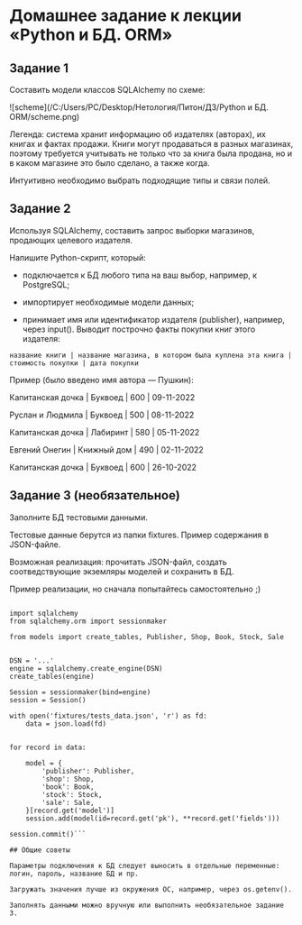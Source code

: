 # Домашнее задание к лекции «Python и БД. ORM»
## Задание 1
Составить модели классов SQLAlchemy по схеме:

![scheme](/C:/Users/PC/Desktop/Нетология/Питон/ДЗ/Python и БД. ORM/scheme.png)

Легенда: система хранит информацию об издателях (авторах), их книгах и фактах продажи. Книги могут продаваться в разных магазинах, поэтому требуется учитывать не только что за книга была продана, но и в каком магазине это было сделано, а также когда.

Интуитивно необходимо выбрать подходящие типы и связи полей.

## Задание 2
Используя SQLAlchemy, составить запрос выборки магазинов, продающих целевого издателя.

Напишите Python-скрипт, который:

* подключается к БД любого типа на ваш выбор, например, к PostgreSQL;
  
* импортирует необходимые модели данных;
  
* принимает имя или идентификатор издателя (publisher), например, через input(). Выводит построчно факты покупки книг этого издателя:
  
```название книги | название магазина, в котором была куплена эта книга | стоимость покупки | дата покупки```

Пример (было введено имя автора — Пушкин):

Капитанская дочка | Буквоед     | 600 | 09-11-2022

Руслан и Людмила  | Буквоед     | 500 | 08-11-2022

Капитанская дочка | Лабиринт    | 580 | 05-11-2022

Евгений Онегин    | Книжный дом | 490 | 02-11-2022

Капитанская дочка | Буквоед     | 600 | 26-10-2022


## Задание 3 (необязательное)

Заполните БД тестовыми данными.

Тестовые данные берутся из папки fixtures. Пример содержания в JSON-файле.

Возможная реализация: прочитать JSON-файл, создать соотведствующие экземляры моделей и сохранить в БД.

Пример реализации, но сначала попытайтесь самостоятельно ;)

```import json

import sqlalchemy
from sqlalchemy.orm import sessionmaker

from models import create_tables, Publisher, Shop, Book, Stock, Sale


DSN = '...'
engine = sqlalchemy.create_engine(DSN)
create_tables(engine)

Session = sessionmaker(bind=engine)
session = Session()

with open('fixtures/tests_data.json', 'r') as fd:
    data = json.load(fd)


for record in data:

    model = {
        'publisher': Publisher,
        'shop': Shop,
        'book': Book,
        'stock': Stock,
        'sale': Sale,
    }[record.get('model')]
    session.add(model(id=record.get('pk'), **record.get('fields')))

session.commit()```

## Общие советы

Параметры подключения к БД следует выносить в отдельные переменные: логин, пароль, название БД и пр.

Загружать значения лучше из окружения ОС, например, через os.getenv().

Заполнять данными можно вручную или выполнить необязательное задание 3.
